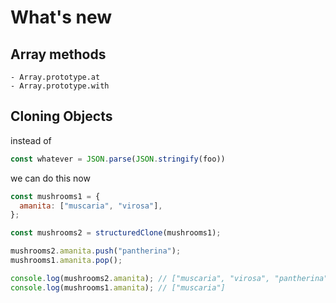 # What's new

## Array methods
    - Array.prototype.at
    - Array.prototype.with

## Cloning Objects
instead of 
```js
const whatever = JSON.parse(JSON.stringify(foo))
```
we can do this now
```js
const mushrooms1 = {
  amanita: ["muscaria", "virosa"],
};

const mushrooms2 = structuredClone(mushrooms1);

mushrooms2.amanita.push("pantherina");
mushrooms1.amanita.pop();

console.log(mushrooms2.amanita); // ["muscaria", "virosa", "pantherina"]
console.log(mushrooms1.amanita); // ["muscaria"]
```


